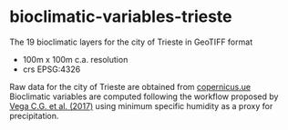 # bioclimatic-variables-trieste

The 19 bioclimatic layers for the city of Trieste in GeoTIFF format  
- 100m x 100m c.a. resolution
- crs EPSG:4326

Raw data for the city of Trieste are obtained from [copernicus.ue](https://cds.climate.copernicus.eu/cdsapp#!/dataset/sis-urban-climate-cities?tab=form)  
Bioclimatic variables are computed following the workflow proposed by [Vega C.G. et al. (2017)](https://doi.org/10.1038/sdata.2017.78) using minimum specific humidity as a proxy for precipitation.
